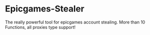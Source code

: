 # Epicgames-Stealer
The really powerful tool for epicgames account stealing. More than 10 Functions, all proxies type support!
